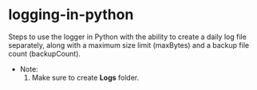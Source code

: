 # logging-in-python
Steps to use the logger in Python with the ability to create a daily log file separately, along with a maximum size limit (maxBytes) and a backup file count (backupCount).

* Note:
  1. Make sure to create **Logs** folder.
